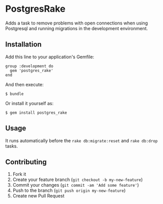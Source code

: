 # PostgresRake

Adds a task to remove problems with open connections when using Postgresql and
running migrations in the development environment.

## Installation

Add this line to your application's Gemfile:

    group :development do
      gem 'postgres_rake'
    end

And then execute:

    $ bundle

Or install it yourself as:

    $ gem install postgres_rake

## Usage

It runs automatically before the `rake db:migrate:reset` and `rake db:drop` tasks.

## Contributing

1. Fork it
2. Create your feature branch (`git checkout -b my-new-feature`)
3. Commit your changes (`git commit -am 'Add some feature'`)
4. Push to the branch (`git push origin my-new-feature`)
5. Create new Pull Request
